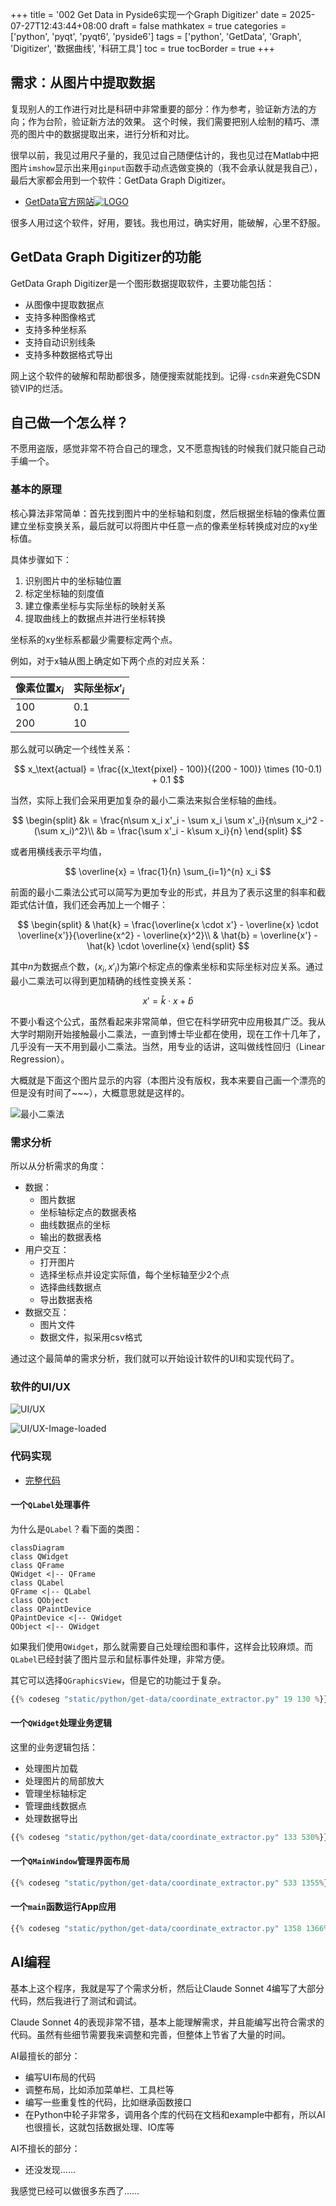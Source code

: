 +++
title = '002 Get Data in Pyside6实现一个Graph Digitizer'
date = 2025-07-27T12:43:44+08:00
draft = false
mathkatex = true
categories = ['python', 'pyqt', 'pyqt6', 'pyside6']
tags = ['python', 'GetData', 'Graph', 'Digitizer', '数据曲线', '科研工具']
toc = true
tocBorder = true
+++


## 需求：从图片中提取数据

复现别人的工作进行对比是科研中非常重要的部分：作为参考，验证新方法的方向；作为台阶，验证新方法的效果。
这个时候，我们需要把别人绘制的精巧、漂亮的图片中的数据提取出来，进行分析和对比。

很早以前，我见过用尺子量的，我见过自己随便估计的，我也见过在Matlab中把图片`imshow`显示出来用`ginput`函数手动点选做变换的（我不会承认就是我自己），最后大家都会用到一个软件：GetData Graph Digitizer。

- [GetData官方网站](https://getdata-graph-digitizer.com/)[![LOGO](/python/get-data/getdata_logo.jpg)](https://getdata-graph-digitizer.com/)

很多人用过这个软件，好用，要钱。我也用过，确实好用，能破解，心里不舒服。

## GetData Graph Digitizer的功能

GetData Graph Digitizer是一个图形数据提取软件，主要功能包括：

- 从图像中提取数据点
- 支持多种图像格式
- 支持多种坐标系
- 支持自动识别线条
- 支持多种数据格式导出

网上这个软件的破解和帮助都很多，随便搜索就能找到。记得`-csdn`来避免CSDN锁VIP的烂活。

## 自己做一个怎么样？

不愿用盗版，感觉非常不符合自己的理念，又不愿意掏钱的时候我们就只能自己动手编一个。

### 基本的原理

核心算法非常简单：首先找到图片中的坐标轴和刻度，然后根据坐标轴的像素位置建立坐标变换关系，最后就可以将图片中任意一点的像素坐标转换成对应的xy坐标值。

具体步骤如下：

1. 识别图片中的坐标轴位置
2. 标定坐标轴的刻度值
3. 建立像素坐标与实际坐标的映射关系
4. 提取曲线上的数据点并进行坐标转换

坐标系的xy坐标系都最少需要标定两个点。

例如，对于x轴从图上确定如下两个点的对应关系：

| 像素位置$x_i$ | 实际坐标$x'_i$ |
|----------|----------|
| 100      | 0.1        |
| 200      | 10       |

那么就可以确定一个线性关系：

$$
x_\text{actual} = \frac{(x_\text{pixel} - 100)}{(200 - 100)} \times (10-0.1) + 0.1
$$

当然，实际上我们会采用更加复杂的最小二乘法来拟合坐标轴的曲线。

$$
\begin{split}
    &k = \frac{n\sum x_i x'_i - \sum x_i \sum x'_i}{n\sum x_i^2 - (\sum x_i)^2}\\
    &b = \frac{\sum x'_i - k\sum x_i}{n}
\end{split}
$$

或者用横线表示平均值，

$$
\overline{x} = \frac{1}{n} \sum_{i=1}^{n} x_i
$$

前面的最小二乘法公式可以简写为更加专业的形式，并且为了表示这里的斜率和截距式估计值，我们还会再加上一个帽子：

$$
\begin{split}
   & \hat{k} = \frac{\overline{x \cdot x'} - \overline{x} \cdot \overline{x'}}{\overline{x^2} - \overline{x}^2}\\
   & \hat{b} = \overline{x'} - \hat{k} \cdot \overline{x}
\end{split}
$$

其中$n$为数据点个数，$(x_i, x'_i)$为第$i$个标定点的像素坐标和实际坐标对应关系。通过最小二乘法可以得到更加精确的线性变换关系：

$$x' = \hat{k} \cdot x + \hat{b}$$

不要小看这个公式，虽然看起来非常简单，但它在科学研究中应用极其广泛。我从大学时期刚开始接触最小二乘法，一直到博士毕业都在使用，现在工作十几年了，几乎没有一天不用到最小二乘法。当然，用专业的话讲，这叫做线性回归（Linear Regression）。

大概就是下面这个图片显示的内容（本图片没有版权，我本来要自己画一个漂亮的但是没有时间了~~~），大概意思就是这样的。

![最小二乘法](/python/get-data/simple_regression.png)

### 需求分析

所以从分析需求的角度：

- 数据：
  - 图片数据
  - 坐标轴标定点的数据表格
  - 曲线数据点的坐标
  - 输出的数据表格
- 用户交互：
  - 打开图片
  - 选择坐标点并设定实际值，每个坐标轴至少2个点
  - 选择曲线数据点
  - 导出数据表格
- 数据交互：
  - 图片文件
  - 数据文件，拟采用csv格式

通过这个最简单的需求分析，我们就可以开始设计软件的UI和实现代码了。

### 软件的UI/UX

![UI/UX](/python/get-data/ss2025-07-27-125346.png)

![UI/UX-Image-loaded](/python/get-data/ss2025-07-27-125903.png)

### 代码实现

- [完整代码](/python/get-data/coordinate_extractor.py)

#### 一个`QLabel`处理事件

为什么是`QLabel`？看下面的类图：

```mermaid
classDiagram
class QWidget
class QFrame
QWidget <|-- QFrame
class QLabel
QFrame <|-- QLabel
class QObject
class QPaintDevice
QPaintDevice <|-- QWidget
QObject <|-- QWidget
```

如果我们使用`QWidget`，那么就需要自己处理绘图和事件，这样会比较麻烦。而`QLabel`已经封装了图片显示和鼠标事件处理，非常方便。

其它可以选择`QGraphicsView`，但是它的功能过于复杂。

```python
{{% codeseg "static/python/get-data/coordinate_extractor.py" 19 130 %}}
```

#### 一个`QWidget`处理业务逻辑

这里的业务逻辑包括：

- 处理图片加载
- 处理图片的局部放大
- 管理坐标轴标定
- 管理曲线数据点
- 处理数据导出

```python
{{% codeseg "static/python/get-data/coordinate_extractor.py" 133 530%}}
```

#### 一个`QMainWindow`管理界面布局

```python
{{% codeseg "static/python/get-data/coordinate_extractor.py" 533 1355%}}
```

#### 一个`main`函数运行App应用

```python
{{% codeseg "static/python/get-data/coordinate_extractor.py" 1358 1366%}}
```

## AI编程

基本上这个程序，我就是写了个需求分析，然后让Claude Sonnet 4编写了大部分代码，然后我进行了测试和调试。

Claude Sonnet 4的表现非常不错，基本上能理解需求，并且能编写出符合需求的代码。虽然有些细节需要我来调整和完善，但整体上节省了大量的时间。

AI最擅长的部分：

- 编写UI布局的代码
- 调整布局，比如添加菜单栏、工具栏等
- 编写一些重复性的代码，比如继承函数接口
- 在Python中轮子非常多，调用各个库的代码在文档和example中都有，所以AI也很擅长，这就包括数据处理、IO库等

AI不擅长的部分：

- 还没发现……

我感觉已经可以做很多东西了……
